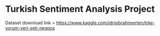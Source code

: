 # Turkish Sentiment Analysis Project

Dataset download link = https://www.kaggle.com/idrisibrahimerten/trke-yorum-veri-seti-negpos
